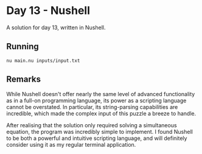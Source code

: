 # Day 13 - Nushell

A solution for day 13, written in Nushell.

## Running

`nu main.nu inputs/input.txt`

## Remarks

While Nushell doesn't offer nearly the same level of advanced functionality as
in a full-on programming language, its power as a scripting language cannot be
overstated. In particular, its string-parsing capabilities are incredible,
which made the complex input of this puzzle a breeze to handle.

After realising that the solution only required solving a simultaneous
equation, the program was incredibly simple to implement. I found Nushell to be
both a powerful and intuitive scripting language, and will definitely consider
using it as my regular terminal application.
